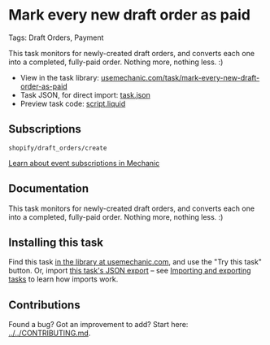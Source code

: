 # Mark every new draft order as paid

Tags: Draft Orders, Payment

This task monitors for newly-created draft orders, and converts each one into a completed, fully-paid order. Nothing more, nothing less. :)

* View in the task library: [usemechanic.com/task/mark-every-new-draft-order-as-paid](https://usemechanic.com/task/mark-every-new-draft-order-as-paid)
* Task JSON, for direct import: [task.json](../../tasks/mark-every-new-draft-order-as-paid.json)
* Preview task code: [script.liquid](./script.liquid)

## Subscriptions

```liquid
shopify/draft_orders/create
```

[Learn about event subscriptions in Mechanic](https://docs.usemechanic.com/article/408-subscriptions)

## Documentation

This task monitors for newly-created draft orders, and converts each one into a completed, fully-paid order. Nothing more, nothing less. :)

## Installing this task

Find this task [in the library at usemechanic.com](https://usemechanic.com/task/mark-every-new-draft-order-as-paid), and use the "Try this task" button. Or, import [this task's JSON export](../../tasks/mark-every-new-draft-order-as-paid.json) – see [Importing and exporting tasks](https://docs.usemechanic.com/article/505-importing-and-exporting-tasks) to learn how imports work.

## Contributions

Found a bug? Got an improvement to add? Start here: [../../CONTRIBUTING.md](../../CONTRIBUTING.md).
